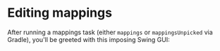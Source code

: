 # Editing mappings

After running a mappings task (either `mappings` or `mappingsUnpicked` via Gradle), you'll be greeted with this imposing Swing GUI:
